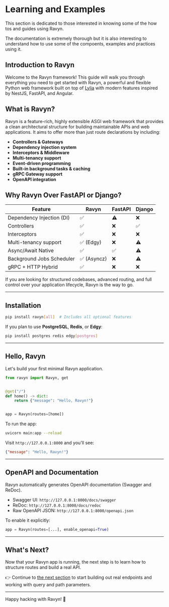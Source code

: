 # Learning and Examples

This section is dedicated to those interested in knowing some of the how tos and guides using Ravyn.

The documentation is extremely thorough but it is also interesting to understand how to use some of the compoents,
examples and practices using it.

## Introduction to Ravyn

Welcome to the Ravyn framework! This guide will walk you through everything you need to get started with Ravyn, a powerful and flexible Python web framework built on top of [Lylia](https://www.lilya.dev/) with modern features inspired by NestJS, FastAPI, and Angular.

## What is Ravyn?

Ravyn is a feature-rich, highly extensible ASGI web framework that provides a clean architectural structure for building maintainable APIs and web applications. It aims to offer more than just route declarations by including:

- **Controllers & Gateways**
- **Dependency injection system**
- **Interceptors & Middleware**
- **Multi-tenancy support**
- **Event-driven programming**
- **Built-in background tasks & caching**
- **gRPC Gateway support**
- **OpenAPI integration**

## Why Ravyn Over FastAPI or Django?

| Feature                        | Ravyn | FastAPI | Django |
|-------------------------------|----------|---------|--------|
| Dependency Injection (DI)     | ✅        | ⚠️       | ❌      |
| Controllers                   | ✅        | ❌       | ✅      |
| Interceptors                  | ✅        | ❌       | ❌      |
| Multi-tenancy support         | ✅ (Edgy) | ❌       | ⚠️      |
| Async/Await Native            | ✅        | ✅       | ⚠️      |
| Background Jobs Scheduler     | ✅ (Asyncz)| ❌      | ⚠️      |
| gRPC + HTTP Hybrid            | ✅        | ❌       | ❌      |

If you are looking for structured codebases, advanced routing, and full control over your application lifecycle, Ravyn is the way to go.

---

## Installation

```bash
pip install ravyn[all]  # Includes all optional features
```

If you plan to use **PostgreSQL**, **Redis**, or **Edgy**:

```bash
pip install postgres redis edgy[postgres]
```

---

## Hello, Ravyn

Let's build your first minimal Ravyn application.

```python
from ravyn import Ravyn, get


@get("/")
def home() -> dict:
    return {"message": "Hello, Ravyn!"}


app = Ravyn(routes=[home])
```

To run the app:
```bash
uvicorn main:app --reload
```

Visit `http://127.0.0.1:8000` and you'll see:
```json
{"message": "Hello, Ravyn!"}
```

---

## OpenAPI and Documentation

Ravyn automatically generates OpenAPI documentation (Swagger and ReDoc).

- Swagger UI: `http://127.0.0.1:8000/docs/swagger`
- ReDoc: `http://127.0.0.1:8000/docs/redoc`
- Raw OpenAPI JSON: `http://127.0.0.1:8000/openapi.json`

To enable it explicitly:
```python
app = Ravyn(routes=[...], enable_openapi=True)
```

---

## What's Next?

Now that your Ravyn app is running, the next step is to learn how to structure routes and build a real API.

👉 Continue to [the next section](./beginner/02-building-your-first-api.md) to start building out real endpoints and working with query and path parameters.

---

Happy hacking with Ravyn! 💎
